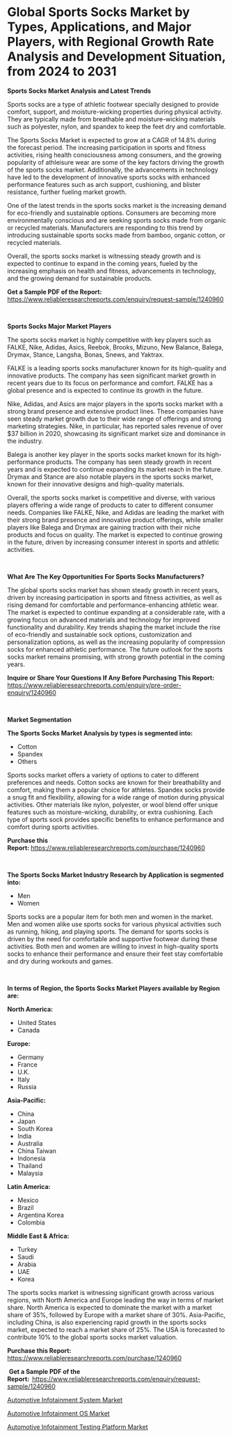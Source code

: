 <p><h1>Global Sports Socks Market by Types, Applications, and Major Players, with Regional Growth Rate Analysis and Development Situation, from 2024 to 2031</h1></p><p><strong>Sports Socks Market Analysis and Latest Trends</strong></p>
<p><p>Sports socks are a type of athletic footwear specially designed to provide comfort, support, and moisture-wicking properties during physical activity. They are typically made from breathable and moisture-wicking materials such as polyester, nylon, and spandex to keep the feet dry and comfortable.</p><p>The Sports Socks Market is expected to grow at a CAGR of 14.8% during the forecast period. The increasing participation in sports and fitness activities, rising health consciousness among consumers, and the growing popularity of athleisure wear are some of the key factors driving the growth of the sports socks market. Additionally, the advancements in technology have led to the development of innovative sports socks with enhanced performance features such as arch support, cushioning, and blister resistance, further fueling market growth.</p><p>One of the latest trends in the sports socks market is the increasing demand for eco-friendly and sustainable options. Consumers are becoming more environmentally conscious and are seeking sports socks made from organic or recycled materials. Manufacturers are responding to this trend by introducing sustainable sports socks made from bamboo, organic cotton, or recycled materials.</p><p>Overall, the sports socks market is witnessing steady growth and is expected to continue to expand in the coming years, fueled by the increasing emphasis on health and fitness, advancements in technology, and the growing demand for sustainable products.</p></p>
<p><strong>Get a Sample PDF of the Report:&nbsp;</strong> <a href="https://www.reliableresearchreports.com/enquiry/request-sample/1240960">https://www.reliableresearchreports.com/enquiry/request-sample/1240960</a></p>
<p>&nbsp;</p>
<p><strong>Sports Socks Major Market Players</strong></p>
<p><p>The sports socks market is highly competitive with key players such as FALKE, Nike, Adidas, Asics, Reebok, Brooks, Mizuno, New Balance, Balega, Drymax, Stance, Langsha, Bonas, Snews, and Yaktrax. </p><p>FALKE is a leading sports socks manufacturer known for its high-quality and innovative products. The company has seen significant market growth in recent years due to its focus on performance and comfort. FALKE has a global presence and is expected to continue its growth in the future.</p><p>Nike, Adidas, and Asics are major players in the sports socks market with a strong brand presence and extensive product lines. These companies have seen steady market growth due to their wide range of offerings and strong marketing strategies. Nike, in particular, has reported sales revenue of over $37 billion in 2020, showcasing its significant market size and dominance in the industry.</p><p>Balega is another key player in the sports socks market known for its high-performance products. The company has seen steady growth in recent years and is expected to continue expanding its market reach in the future. Drymax and Stance are also notable players in the sports socks market, known for their innovative designs and high-quality materials.</p><p>Overall, the sports socks market is competitive and diverse, with various players offering a wide range of products to cater to different consumer needs. Companies like FALKE, Nike, and Adidas are leading the market with their strong brand presence and innovative product offerings, while smaller players like Balega and Drymax are gaining traction with their niche products and focus on quality. The market is expected to continue growing in the future, driven by increasing consumer interest in sports and athletic activities.</p></p>
<p>&nbsp;</p>
<p><strong>What Are The Key Opportunities For Sports Socks Manufacturers?</strong></p>
<p><p>The global sports socks market has shown steady growth in recent years, driven by increasing participation in sports and fitness activities, as well as rising demand for comfortable and performance-enhancing athletic wear. The market is expected to continue expanding at a considerable rate, with a growing focus on advanced materials and technology for improved functionality and durability. Key trends shaping the market include the rise of eco-friendly and sustainable sock options, customization and personalization options, as well as the increasing popularity of compression socks for enhanced athletic performance. The future outlook for the sports socks market remains promising, with strong growth potential in the coming years.</p></p>
<p><strong>Inquire or Share Your Questions If Any Before Purchasing This Report:</strong> <a href="https://www.reliableresearchreports.com/enquiry/pre-order-enquiry/1240960">https://www.reliableresearchreports.com/enquiry/pre-order-enquiry/1240960</a></p>
<p>&nbsp;</p>
<p><strong>Market Segmentation</strong></p>
<p><strong>The Sports Socks Market Analysis by types is segmented into:</strong></p>
<p><ul><li>Cotton</li><li>Spandex</li><li>Others</li></ul></p>
<p><p>Sports socks market offers a variety of options to cater to different preferences and needs. Cotton socks are known for their breathability and comfort, making them a popular choice for athletes. Spandex socks provide a snug fit and flexibility, allowing for a wide range of motion during physical activities. Other materials like nylon, polyester, or wool blend offer unique features such as moisture-wicking, durability, or extra cushioning. Each type of sports sock provides specific benefits to enhance performance and comfort during sports activities.</p></p>
<p><strong>Purchase this Report:&nbsp;</strong><a href="https://www.reliableresearchreports.com/purchase/1240960">https://www.reliableresearchreports.com/purchase/1240960</a></p>
<p>&nbsp;</p>
<p><strong>The Sports Socks Market Industry Research by Application is segmented into:</strong></p>
<p><ul><li>Men</li><li>Women</li></ul></p>
<p><p>Sports socks are a popular item for both men and women in the market. Men and women alike use sports socks for various physical activities such as running, hiking, and playing sports. The demand for sports socks is driven by the need for comfortable and supportive footwear during these activities. Both men and women are willing to invest in high-quality sports socks to enhance their performance and ensure their feet stay comfortable and dry during workouts and games.</p></p>
<p>&nbsp;</p>
<p><strong>In terms of Region, the Sports Socks Market Players available by Region are:</strong></p>
<p>
    <p> <strong> North America: </strong>
        <ul>
            <li>United States</li>
            <li>Canada</li>
        </ul>
        </p> 
    <p> <strong> Europe: </strong>
        <ul>
            <li>Germany</li>
            <li>France</li>
            <li>U.K.</li>
            <li>Italy</li>
            <li>Russia</li>
        </ul>
        </p> 
    <p> <strong> Asia-Pacific: </strong>
        <ul>
            <li>China</li>
            <li>Japan</li>
            <li>South Korea</li>
            <li>India</li>
            <li>Australia</li>
            <li>China Taiwan</li>
            <li>Indonesia</li>
            <li>Thailand</li>
            <li>Malaysia</li>
        </ul>
        </p> 
    <p> <strong> Latin America: </strong>
        <ul>
            <li>Mexico</li>
            <li>Brazil</li>
            <li>Argentina Korea</li>
            <li>Colombia</li>
        </ul>
        </p> 
    <p> <strong> Middle East & Africa: </strong>
        <ul>
            <li>Turkey</li>
            <li>Saudi</li>
            <li>Arabia</li>
            <li>UAE</li>
            <li>Korea</li>
        </ul>
    </p>
    </p>
<p><p>The sports socks market is witnessing significant growth across various regions, with North America and Europe leading the way in terms of market share. North America is expected to dominate the market with a market share of 35%, followed by Europe with a market share of 30%. Asia-Pacific, including China, is also experiencing rapid growth in the sports socks market, expected to reach a market share of 25%. The USA is forecasted to contribute 10% to the global sports socks market valuation.</p></p>
<p><strong>Purchase this Report: </strong><a href="https://www.reliableresearchreports.com/purchase/1240960">https://www.reliableresearchreports.com/purchase/1240960</a></p>
<p>&nbsp;<strong>Get a Sample PDF of the Report:&nbsp;&nbsp;</strong><a href="https://www.reliableresearchreports.com/enquiry/request-sample/1240960">https://www.reliableresearchreports.com/enquiry/request-sample/1240960</a></p>
<p><strong></strong></p>
<p><p><a href="https://eight-handstand-8fb.notion.site/Automotive-Infotainment-System-Market-Size-Share-Trends-Analysis-Report-By-Material-By-Type-By--7ca0fb21a96e4c549df797eb81e502ef">Automotive Infotainment System Market</a></p><p><a href="https://simplistic-meeting-7ee.notion.site/Automotive-Infotainment-OS-Market-Research-Report-The-Key-To-Successful-Business-Strategy-Forecaste-cf8c897352b64340b9f468f5f4bca994">Automotive Infotainment OS Market</a></p><p><a href="https://skillful-vermicelli-b89.notion.site/Automotive-Infotainment-Testing-Platform-Market-Centers-on-Aspects-such-as-Market-Growth-Market-Sha-a21e284de2374ee1910aafad8d24f46e">Automotive Infotainment Testing Platform Market</a></p></p>